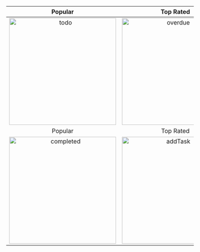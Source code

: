| Popular | Top Rated |
|:-:|:-:|
| <img width="287" alt="todo" src="https://github.com/ipobeatz/Taskwise/assets/43969350/7f2561de-161c-4ad5-a951-6188d69384ad">|<img width="287" alt="overdue" src="https://github.com/ipobeatz/Taskwise/assets/43969350/d19cff4a-08cb-4899-a8d3-1ed2caa3a9df">
| Popular | Top Rated |
| <img width="287" alt="completed" src="https://github.com/ipobeatz/Taskwise/assets/43969350/7590f418-4948-45cc-88f5-b229bfaa2865">| <img width="287" alt="addTask" src="https://github.com/ipobeatz/Taskwise/assets/43969350/ff7bc309-9ad6-47af-8bc0-e244bdb325ab">
